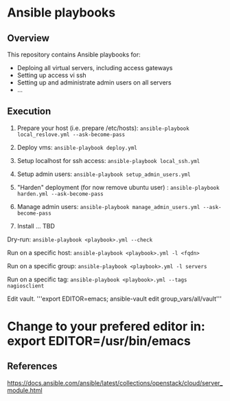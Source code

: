# Ansible playbooks

## Overview

This repository contains Ansible playbooks for:

* Deploing all virtual servers, including access gateways
* Setting up access vi ssh
* Setting up and administrate admin users on all servers
* ...

## Execution

1. Prepare your host (i.e. prepare /etc/hosts): ```ansible-playbook local_reslove.yml --ask-become-pass```

2. Deploy vms: ```ansible-playbook deploy.yml```

3. Setup localhost for ssh access: ```ansible-playbook local_ssh.yml```

4. Setup admin users: ```ansible-playbook setup_admin_users.yml```

5. "Harden" deployment (for now remove ubuntu user) : ```ansible-playbook harden.yml --ask-become-pass```

6. Manage admin users: ```ansible-playbook manage_admin_users.yml --ask-become-pass```

7. Install ... TBD



Dry-run: ```ansible-playbook <playbook>.yml --check```

Run on a specific host: ```ansible-playbook <playbook>.yml -l <fqdn>```

Run on a specific group: ```ansible-playbook <playbook>.yml -l servers```

Run on a specific tag: ```ansible-playbook <playbook>.yml --tags nagiosclient```


Edit vault. '''export EDITOR=emacs; ansible-vault edit group_vars/all/vault'''
# Change to your prefered editor in: export EDITOR=/usr/bin/emacs


## References

https://docs.ansible.com/ansible/latest/collections/openstack/cloud/server_module.html




